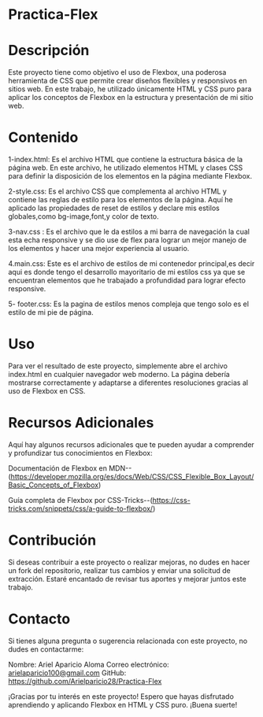 # Practica-Flex

# Descripción
Este proyecto tiene como objetivo el uso de Flexbox, una poderosa herramienta de CSS que permite crear diseños flexibles y responsivos en sitios web. En este trabajo, he utilizado únicamente HTML y CSS puro para aplicar los conceptos de Flexbox en la estructura y presentación de mi sitio web.

# Contenido 

1-index.html: Es el archivo HTML que contiene la estructura básica de la página web. En este archivo, he utilizado elementos HTML y clases CSS para definir la disposición de los elementos en la página mediante Flexbox.

2-style.css: Es el archivo CSS que complementa al archivo HTML y contiene las reglas de estilo para los elementos de la página. Aquí he aplicado las propiedades de reset de estilos y declare mis estilos globales,como bg-image,font,y color de texto.

3-nav.css : Es el archivo que le da estilos a mi barra de navegación la cual esta echa responsive y se dio use de flex para lograr un mejor manejo de los elementos y hacer una mejor experiencia al usuario.

4.main.css: Este es el archivo de estilos de mi contenedor principal,es decir aqui es donde tengo el desarrollo mayoritario de mi estilos css ya que se encuentran elementos que he trabajado a profundidad para lograr efecto responsive.

5- footer.css: Es la pagina de estilos menos compleja que tengo solo es el estilo de mi pie de página.



# Uso
Para ver el resultado de este proyecto, simplemente abre el archivo index.html en cualquier navegador web moderno. La página debería mostrarse correctamente y adaptarse a diferentes resoluciones gracias al uso de Flexbox en CSS.

# Recursos Adicionales
Aquí hay algunos recursos adicionales que te pueden ayudar a comprender y profundizar tus conocimientos en Flexbox:

Documentación de Flexbox en MDN--(https://developer.mozilla.org/es/docs/Web/CSS/CSS_Flexible_Box_Layout/Basic_Concepts_of_Flexbox)

Guía completa de Flexbox por CSS-Tricks--(https://css-tricks.com/snippets/css/a-guide-to-flexbox/)

# Contribución
Si deseas contribuir a este proyecto o realizar mejoras, no dudes en hacer un fork del repositorio, realizar tus cambios y enviar una solicitud de extracción. Estaré encantado de revisar tus aportes y mejorar juntos este trabajo.

# Contacto
Si tienes alguna pregunta o sugerencia relacionada con este proyecto, no dudes en contactarme:

Nombre: Ariel Aparicio Aloma
Correo electrónico: arielaparicio100@gmail.com
GitHub: https://github.com/Arielparicio28/Practica-Flex

¡Gracias por tu interés en este proyecto! Espero que hayas disfrutado aprendiendo y aplicando Flexbox en HTML y CSS puro. ¡Buena suerte!